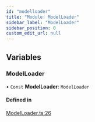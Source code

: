 ```yaml
---
id: "modelloader"
title: "Module: ModelLoader"
sidebar_label: "ModelLoader"
sidebar_position: 0
custom_edit_url: null
---
```


## Variables

### ModelLoader

• `Const` **ModelLoader**: `ModelLoader`

#### Defined in

[ModelLoader.ts:26](https://github.com/pytorch/live/blob/920135d/react-native-pytorch-core/src/ModelLoader.ts#L26)

